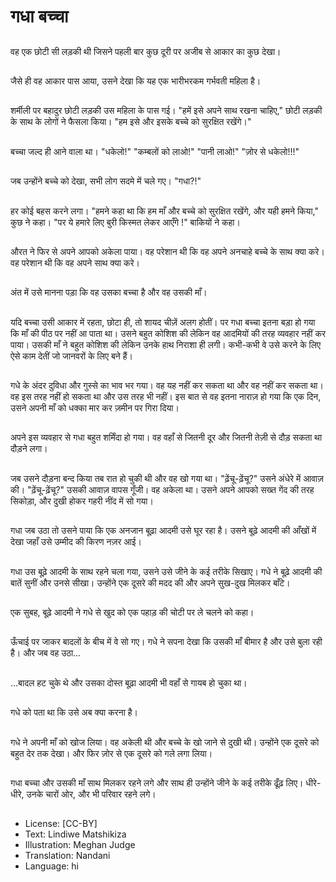 # गधा बच्चा

##
वह एक छोटी सी लड़की थी जिसने पहली बार कुछ दूरी पर अजीब से आकार का कुछ देखा।

##
जैसे ही वह आकार पास आया, उसने देखा कि यह एक भारीभरकम गर्भवती महिला है।

##
शर्मीली पर बहादुर छोटी लड़की उस महिला के पास गई। "हमें इसे अपने साथ रखना चाहिए," छोटी लड़की के साथ के लोगों ने फैसला किया। "हम इसे और इसके बच्चे को सुरक्षित रखेंगे।"

##
बच्चा जल्द ही आने वाला था। "धकेलो!" "कम्बलों को लाओ!" "पानी लाओ!" "ज़ोर से धकेलो!!!"

##
जब उन्होंने बच्चे को देखा, सभी लोग सदमे में चले गए। "गधा?!"

##
हर कोई बहस करने लगा। "हमने कहा था कि हम माँ और बच्चे को सुरक्षित रखेंगे, और यही हमने किया," कुछ ने कहा। "पर ये हमारे लिए बुरी किस्मत लेकर आएँगे !" बाकियों ने कहा।

##
औरत ने फिर से अपने आपको अकेला पाया। वह परेशान थी कि वह अपने अनचाहे बच्चे के साथ क्या करे। वह परेशान थी कि वह अपने साथ क्या करे।

##
अंत में उसे मानना पड़ा कि वह उसका बच्चा है और वह उसकी माँ।

##
यदि बच्चा उसी आकार में रहता, छोटा ही, तो शायद चीज़ें अलग होतीं। पर गधा बच्चा इतना बड़ा हो गया कि माँ की पीठ पर नहीं आ पाता था। उसने बहुत कोशिश की लेकिन वह आदमियों की तरह व्यवहार नहीं कर पाया। उसकी माँ ने बहुत कोशिश की लेकिन उनके हाथ निराशा ही लगी। कभी-कभी वे उसे करने के लिए ऐसे काम देतीं जो जानवरों के लिए बने हैं।

##
गधे के अंदर दुविधा और गुस्से का भाव भर गया। वह यह नहीं कर सकता था और वह नहीं कर सकता था। वह इस तरह नहीं हो सकता था और उस तरह भी नहीं। इस बात से वह इतना नाराज़ हो गया कि एक दिन, उसने अपनी माँ को धक्का मार कर ज़मीन पर गिरा दिया।

##
अपने इस व्यवहार से गधा बहुत शर्मिंदा हो गया। वह वहाँ से जितनी दूर और जितनी तेज़ी से दौड़ सकता था दौड़ने लगा।

##
जब उसने दौड़ना बन्द किया तब रात हो चुकी थी और वह खो गया था। "ढ़ेंचू-ढ़ेंचू?" उसने अंधेरे में आवाज़ की। "ढ़ेंचू-ढ़ेंचू?" उसकी आवाज़ वापस गूँजी। वह अकेला था। उसने अपने आपको सख्त गेंद की तरह सिकोड़ा, और दुखी होकर गहरी नींद में सो गया।

##
गधा जब उठा तो उसने पाया कि एक अनजान बूढ़ा आदमी उसे घूर रहा है। उसने बूढ़े आदमी की आँखों में देखा जहाँ उसे उम्मीद की किरण नज़र आई।

##
गधा उस बूढ़े आदमी के साथ रहने चला गया, उसने उसे जीने के कई तरीके सिखाए। गधे ने बूढ़े आदमी की बातें सुनीं और उनसे सीखा। उन्होंने एक दूसरे की मदद की और अपने सुख-दुख मिलकर बाँटे।

##
एक सुबह, बूढ़े आदमी ने गधे से खुद को एक पहाड़ की चोटी पर ले चलने को कहा।

##
ऊँचाई पर जाकर बादलों के बीच में वे सो गए। गधे ने सपना देखा कि उसकी माँ बीमार है और उसे बुला रही है। और जब वह उठा...

##
...बादल हट चुके थे और उसका दोस्त बूढ़ा आदमी भी वहाँ से गायब हो चुका था।

##
गधे को पता था कि उसे अब क्या करना है।

##
गधे ने अपनी माँ को खोज लिया। वह अकेली थी और बच्चे के खो जाने से दुखी थी। उन्होंने एक दूसरे को बहुत देर तक देखा। और फिर ज़ोर से एक दूसरे को गले लगा लिया।

##
गधा बच्चा और उसकी माँ साथ मिलकर रहने लगे और साथ ही उन्होंने जीने के कई तरीके ढूँढ़ लिए। धीरे-धीरे, उनके चारों ओर, और भी परिवार रहने लगे।

##
* License: [CC-BY]
* Text: Lindiwe Matshikiza
* Illustration: Meghan Judge
* Translation: Nandani
* Language: hi
